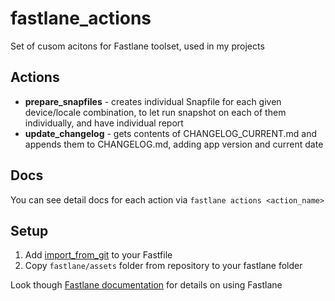 # fastlane_actions
Set of cusom acitons for Fastlane toolset, used in my projects

## Actions
* __prepare_snapfiles__ - creates individual Snapfile for each given device/locale combination, to let run snapshot on each of them individually, and have individual report 
* __update_changelog__ - gets contents of CHANGELOG_CURRENT.md and appends them to CHANGELOG.md, adding app version and current date

## Docs
You can see detail docs for each action via `fastlane actions <action_name>`

## Setup
1. Add [import_from_git](https://github.com/SemenovAlexander/fastlane_actions/) to your Fastfile
2. Copy `fastlane/assets` folder from repository to your fastlane folder

Look though [Fastlane documentation](https://github.com/fastlane/fastlane/blob/master/fastlane/docs/README.md) for details on using Fastlane

